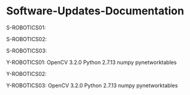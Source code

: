 # Software-Updates-Documentation

S-ROBOTICS01:


S-ROBOTICS02:


S-ROBOTICS03:


Y-ROBOTICS01:
OpenCV 3.2.0
Python 2.7.13
numpy
pynetworktables
  

Y-ROBOTICS02:


Y-ROBOTICS03:
OpenCV 3.2.0
Python 2.7.13
numpy
pynetworktables

